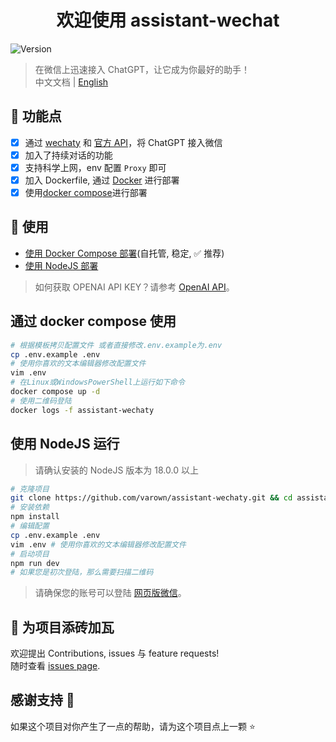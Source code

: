 <h1 align="center">欢迎使用 assistant-wechat</h1>
<p>
  <img alt="Version" src="https://img.shields.io/badge/version-1.0.0-blue.svg?cacheSeconds=2592000" />
</p>

> 在微信上迅速接入 ChatGPT，让它成为你最好的助手！  
> 中文文档 | [English](README_EN.md)

## 🌟 功能点

- [x] 通过 [wechaty](https://github.com/varown/assistant-wechaty.git) 和 [官方 API](https://openai.com/blog/introducing-chatgpt-and-whisper-apis)，将 ChatGPT 接入微信
- [x] 加入了持续对话的功能
- [x] 支持科学上网，env 配置 `Proxy` 即可
- [x] 加入 Dockerfile, 通过 [Docker](#通过docker使用-推荐) 进行部署
- [x] 使用[docker compose](#通过docker-compose使用-推荐)进行部署

## 🚀 使用

- [使用 Docker Compose 部署](#通过docker-compose使用)(自托管, 稳定, ✅ 推荐)
- [使用 NodeJS 部署](#使用nodejs运行)

> 如何获取 OPENAI API KEY？请参考 [OpenAI API](https://platform.openai.com/account/api-keys)。

## 通过 docker compose 使用

```sh
# 根据模板拷贝配置文件 或者直接修改.env.example为.env
cp .env.example .env
# 使用你喜欢的文本编辑器修改配置文件
vim .env
# 在Linux或WindowsPowerShell上运行如下命令
docker compose up -d
# 使用二维码登陆
docker logs -f assistant-wechaty
```

## 使用 NodeJS 运行

> 请确认安装的 NodeJS 版本为 18.0.0 以上

```sh
# 克隆项目
git clone https://github.com/varown/assistant-wechaty.git && cd assistant-wechaty
# 安装依赖
npm install
# 编辑配置
cp .env.example .env
vim .env # 使用你喜欢的文本编辑器修改配置文件
# 启动项目
npm run dev
# 如果您是初次登陆，那么需要扫描二维码
```

> 请确保您的账号可以登陆 [网页版微信](https://wx.qq.com/)。

## 🤝 为项目添砖加瓦

欢迎提出 Contributions, issues 与 feature requests!<br />随时查看 [issues page](https://github.com/varown/assistant-wechaty/issues).

## 感谢支持 🙏

如果这个项目对你产生了一点的帮助，请为这个项目点上一颗 ⭐️

